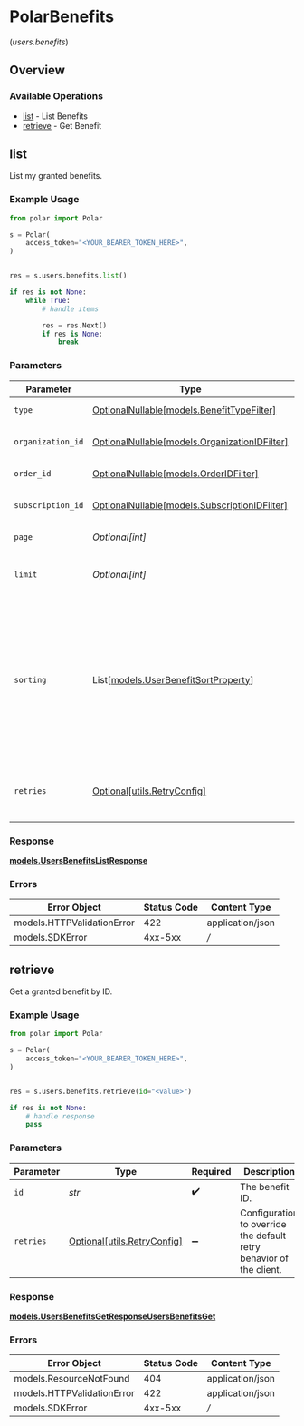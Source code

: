 # PolarBenefits
(*users.benefits*)

## Overview

### Available Operations

* [list](#list) - List Benefits
* [retrieve](#retrieve) - Get Benefit

## list

List my granted benefits.

### Example Usage

```python
from polar import Polar

s = Polar(
    access_token="<YOUR_BEARER_TOKEN_HERE>",
)


res = s.users.benefits.list()

if res is not None:
    while True:
        # handle items

        res = res.Next()
        if res is None:
            break


```

### Parameters

| Parameter                                                                                                                                                               | Type                                                                                                                                                                    | Required                                                                                                                                                                | Description                                                                                                                                                             |
| ----------------------------------------------------------------------------------------------------------------------------------------------------------------------- | ----------------------------------------------------------------------------------------------------------------------------------------------------------------------- | ----------------------------------------------------------------------------------------------------------------------------------------------------------------------- | ----------------------------------------------------------------------------------------------------------------------------------------------------------------------- |
| `type`                                                                                                                                                                  | [OptionalNullable[models.BenefitTypeFilter]](../../models/benefittypefilter.md)                                                                                         | :heavy_minus_sign:                                                                                                                                                      | Filter by benefit type.                                                                                                                                                 |
| `organization_id`                                                                                                                                                       | [OptionalNullable[models.OrganizationIDFilter]](../../models/organizationidfilter.md)                                                                                   | :heavy_minus_sign:                                                                                                                                                      | Filter by organization ID.                                                                                                                                              |
| `order_id`                                                                                                                                                              | [OptionalNullable[models.OrderIDFilter]](../../models/orderidfilter.md)                                                                                                 | :heavy_minus_sign:                                                                                                                                                      | Filter by order ID.                                                                                                                                                     |
| `subscription_id`                                                                                                                                                       | [OptionalNullable[models.SubscriptionIDFilter]](../../models/subscriptionidfilter.md)                                                                                   | :heavy_minus_sign:                                                                                                                                                      | Filter by subscription ID.                                                                                                                                              |
| `page`                                                                                                                                                                  | *Optional[int]*                                                                                                                                                         | :heavy_minus_sign:                                                                                                                                                      | Page number, defaults to 1.                                                                                                                                             |
| `limit`                                                                                                                                                                 | *Optional[int]*                                                                                                                                                         | :heavy_minus_sign:                                                                                                                                                      | Size of a page, defaults to 10. Maximum is 100.                                                                                                                         |
| `sorting`                                                                                                                                                               | List[[models.UserBenefitSortProperty](../../models/userbenefitsortproperty.md)]                                                                                         | :heavy_minus_sign:                                                                                                                                                      | Sorting criterion. Several criteria can be used simultaneously and will be applied in order. Add a minus sign `-` before the criteria name to sort by descending order. |
| `retries`                                                                                                                                                               | [Optional[utils.RetryConfig]](../../models/utils/retryconfig.md)                                                                                                        | :heavy_minus_sign:                                                                                                                                                      | Configuration to override the default retry behavior of the client.                                                                                                     |

### Response

**[models.UsersBenefitsListResponse](../../models/usersbenefitslistresponse.md)**

### Errors

| Error Object               | Status Code                | Content Type               |
| -------------------------- | -------------------------- | -------------------------- |
| models.HTTPValidationError | 422                        | application/json           |
| models.SDKError            | 4xx-5xx                    | */*                        |


## retrieve

Get a granted benefit by ID.

### Example Usage

```python
from polar import Polar

s = Polar(
    access_token="<YOUR_BEARER_TOKEN_HERE>",
)


res = s.users.benefits.retrieve(id="<value>")

if res is not None:
    # handle response
    pass

```

### Parameters

| Parameter                                                           | Type                                                                | Required                                                            | Description                                                         |
| ------------------------------------------------------------------- | ------------------------------------------------------------------- | ------------------------------------------------------------------- | ------------------------------------------------------------------- |
| `id`                                                                | *str*                                                               | :heavy_check_mark:                                                  | The benefit ID.                                                     |
| `retries`                                                           | [Optional[utils.RetryConfig]](../../models/utils/retryconfig.md)    | :heavy_minus_sign:                                                  | Configuration to override the default retry behavior of the client. |

### Response

**[models.UsersBenefitsGetResponseUsersBenefitsGet](../../models/usersbenefitsgetresponseusersbenefitsget.md)**

### Errors

| Error Object               | Status Code                | Content Type               |
| -------------------------- | -------------------------- | -------------------------- |
| models.ResourceNotFound    | 404                        | application/json           |
| models.HTTPValidationError | 422                        | application/json           |
| models.SDKError            | 4xx-5xx                    | */*                        |
